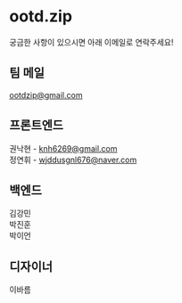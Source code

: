 # ootd.zip

궁금한 사항이 있으시면 아래 이메일로 연락주세요!

## 팀 메일
ootdzip@gmail.com

## 프론트엔드
권낙현 - knh6269@gmail.com <br/>
정연휘 - wjddusgnl676@naver.com

## 백엔드
김강민 <br/>
박진훈 <br/>
박이언 <br/>

## 디자이너
이바름
